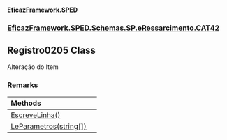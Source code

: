 #### [EficazFramework.SPED](EficazFrameworkSPED.md 'EficazFramework SPED')
### [EficazFramework.SPED.Schemas.SP.eRessarcimento.CAT42](EficazFramework.SPED.Schemas.SP.eRessarcimento.CAT42.md 'EficazFramework.SPED.Schemas.SP.eRessarcimento.CAT42')

## Registro0205 Class

Alteração do Item

### Remarks

| Methods | |
| :--- | :--- |
| [EscreveLinha()](EficazFramework.SPED.Schemas.SP.eRessarcimento.CAT42/Registro0205/EscreveLinha().md 'EficazFramework.SPED.Schemas.SP.eRessarcimento.CAT42.Registro0205.EscreveLinha()') | |
| [LeParametros(string[])](EficazFramework.SPED.Schemas.SP.eRessarcimento.CAT42/Registro0205/LeParametros(string[]).md 'EficazFramework.SPED.Schemas.SP.eRessarcimento.CAT42.Registro0205.LeParametros(string[])') | |
